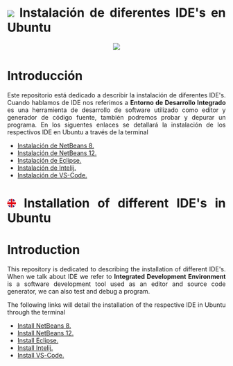 <div align="justify">

# <img src="images/language/Bandera_Espa%C3%B1a.png" width="20px" /> Instalación de diferentes IDE's en Ubuntu

<div align="center">
  <img src="imagenes/logos/ide-logo.png" width="600px">
 </div>
  
# Introducción

Este repositorio está dedicado a describir la instalación de diferentes IDE's. Cuando hablamos de IDE nos referimos a **Entorno de Desarrollo Integrado** es una herramienta de desarrollo de software utilizado como editor y generador de código fuente, también podremos probar y depurar un programa.
En los siguentes enlaces se detallará la instalación de los respectivos IDE en Ubuntu a través de la terminal

- [Instalación de NetBeans 8.](ES-Netbeans-8.md)    
- [Instalación de NetBeans 12.](ES-Netbeans-12.md)
- [Instalación de Eclipse.](ES-Eclipse.md)
- [Instalación de Intelij.](ES-Intelij.md)
- [Instalación de VS-Code.](ES-VS-Code.md)

# <img src="images/language/Bandera_UK.png" width="20px" /> Installation of different IDE's in Ubuntu

# Introduction
This repository is dedicated to describing the installation of different IDE's. When we talk about IDE we refer to **Integrated Development Environment** is a software development tool used as an editor and source code generator, we can also test and debug a program.

The following links will detail the installation of the respective IDE in Ubuntu through the terminal

- [Install NetBeans 8.](ENG-Netbeans-8.md)
- [Install NetBeans 12.](ENG-Netbeans-12.md)
- [Install Eclipse.](ENG-Eclipse.md)
- [Install Intelij.](ENG-Intelij.md)
- [Install VS-Code.](ENG-VS-Code.md)

</div>  